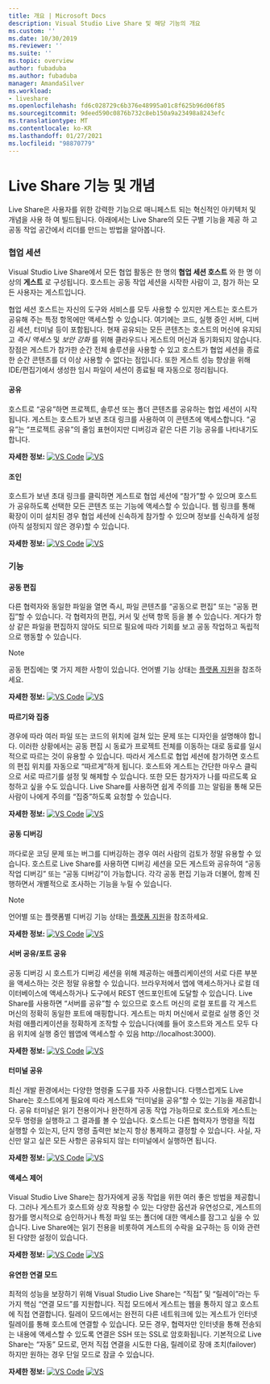 ```yaml
---
title: 개요 | Microsoft Docs
description: Visual Studio Live Share 및 해당 기능의 개요
ms.custom: ''
ms.date: 10/30/2019
ms.reviewer: ''
ms.suite: ''
ms.topic: overview
author: fubaduba
ms.author: fubaduba
manager: AmandaSilver
ms.workload:
- liveshare
ms.openlocfilehash: fd6c028729c6b376e48995a01c8f625b96d06f85
ms.sourcegitcommit: 9deed590c0876b732c8eb150a9a23498a8243efc
ms.translationtype: MT
ms.contentlocale: ko-KR
ms.lasthandoff: 01/27/2021
ms.locfileid: "98870779"
---
```

<!--
Copyright © Microsoft Corporation
All rights reserved.
Creative Commons Attribution 4.0 License (International): https://creativecommons.org/licenses/by/4.0/legalcode
-->
# <a name="live-share-features-and-concepts"></a>Live Share 기능 및 개념 

Live Share은 사용자를 위한 강력한 기능으로 매니페스트 되는 혁신적인 아키텍처 및 개념을 사용 하 여 빌드됩니다. 아래에서는 Live Share의 모든 구별 기능을 제공 하 고 공동 작업 공간에서 리더를 만드는 방법을 알아봅니다. 

### <a name="collaboration-sessions"></a>협업 세션

Visual Studio Live Share에서 모든 협업 활동은 한 명의 **협업 세션 호스트** 와 한 명 이상의 **게스트** 로 구성됩니다. 호스트는 공동 작업 세션을 시작한 사람이 고, 참가 하는 모든 사용자는 게스트입니다.

협업 세션 호스트는 자신의 도구와 서비스를 모두 사용할 수 있지만 게스트는 호스트가 공유해 주는 특정 항목에만 액세스할 수 있습니다. 여기에는 코드, 실행 중인 서버, 디버깅 세션, 터미널 등이 포함됩니다. 현재 공유되는 모든 콘텐츠는 호스트의 머신에 유지되고 _즉시 액세스_ 및 _보안 강화_ 를 위해 클라우드나 게스트의 머신과 동기화되지 않습니다. 장점은 게스트가 참가한 순간 전체 솔루션을 사용할 수 있고 호스트가 협업 세션을 종료한 순간 콘텐츠를 더 이상 사용할 수 없다는 점입니다. 또한 게스트 성능 향상을 위해 IDE/편집기에서 생성한 임시 파일이 세션이 종료될 때 자동으로 정리됩니다.

#### <a name="sharing"></a>공유

호스트로 “공유”하면 프로젝트, 솔루션 또는 폴더 콘텐츠를 공유하는 협업 세션이 시작됩니다. 게스트는 호스트가 보낸 초대 링크를 사용하여 이 콘텐츠에 액세스합니다. “공유”는 “프로젝트 공유”의 줄임 표현이지만 디버깅과 같은 다른 기능 공유를 나타내기도 합니다.

**자세한 정보:** [ ![ VS Code](../media/vscode-icon-15x15.png)](../use/vscode.md#share-a-project) [ ![ VS](../media/vs-icon-15x15.png)](../use/vs.md#share-a-project)

#### <a name="joining"></a>조인

호스트가 보낸 초대 링크를 클릭하면 게스트로 협업 세션에 “참가”할 수 있으며 호스트가 공유하도록 선택한 모든 콘텐츠 또는 기능에 액세스할 수 있습니다. 웹 링크를 통해 확장이 이미 설치된 경우 협업 세션에 신속하게 참가할 수 있으며 정보를 신속하게 설정(아직 설정되지 않은 경우)할 수 있습니다.

**자세한 정보:** [ ![ VS Code](../media/vscode-icon-15x15.png)](../use/vscode.md#join-a-collaboration-session) [ ![ VS](../media/vs-icon-15x15.png)](../use/vs.md#join-a-collaboration-session)

### <a name="features"></a>기능

#### <a name="co-editing"></a>공동 편집

다른 협력자와 동일한 파일을 열면 즉시, 파일 콘텐츠를 “공동으로 편집” 또는 “공동 편집”할 수 있습니다. 각 협력자의 편집, 커서 및 선택 항목 등을 볼 수 있습니다. 게다가 항상 같은 파일을 편집하지 않아도 되므로 필요에 따라 기회를 보고 공동 작업하고 독립적으로 행동할 수 있습니다.

> [!NOTE]
> 공동 편집에는 몇 가지 제한 사항이 있습니다. 언어별 기능 상태는 [플랫폼 지원](../reference/platform-support.md)을 참조하세요.

**자세한 정보:** [ ![ VS Code](../media/vscode-icon-15x15.png)](../use/vscode.md#co-editing) [ ![ VS](../media/vs-icon-15x15.png)](../use/vs.md#co-editing)

#### <a name="following-and-focusing"></a>따르기와 집중

경우에 따라 여러 파일 또는 코드의 위치에 걸쳐 있는 문제 또는 디자인을 설명해야 합니다. 이러한 상황에서는 공동 편집 시 동료가 프로젝트 전체를 이동하는 대로 동료를 일시적으로 따르는 것이 유용할 수 있습니다. 따라서 게스트로 협업 세션에 참가하면 호스트의 편집 위치를 자동으로 “따르게”하게 됩니다. 호스트와 게스트는 간단한 마우스 클릭으로 서로 따르기를 설정 및 해제할 수 있습니다. 또한 모든 참가자가 나를 따르도록 요청하고 싶을 수도 있습니다. Live Share를 사용하면 쉽게 주의를 끄는 알림을 통해 모든 사람이 나에게 주의를 “집중”하도록 요청할 수 있습니다.

**자세한 정보:** [ ![ VS Code](../media/vscode-icon-15x15.png)](../use/vscode.md#following) [ ![ VS](../media/vs-icon-15x15.png)](../use/vs.md#following)

#### <a name="co-debugging"></a>공동 디버깅

까다로운 코딩 문제 또는 버그를 디버깅하는 경우 여러 사람의 검토가 정말 유용할 수 있습니다. 호스트로 Live Share를 사용하면 디버깅 세션을 모든 게스트와 공유하여 “공동 작업 디버깅” 또는 “공동 디버깅”이 가능합니다. 각각 공동 편집 기능과 더불어, 함께 진행하면서 개별적으로 조사하는 기능을 누릴 수 있습니다.

> [!NOTE]
> 언어별 또는 플랫폼별 디버깅 기능 상태는 [플랫폼 지원](../reference/platform-support.md)을 참조하세요.

**자세한 정보:** [ ![ VS Code](../media/vscode-icon-15x15.png)](../use/vscode.md#co-debugging) [ ![ VS](../media/vs-icon-15x15.png)](../use/vs.md#co-debugging)

#### <a name="share-server--share-port"></a>서버 공유/포트 공유

공동 디버깅 시 호스트가 디버깅 세션을 위해 제공하는 애플리케이션의 서로 다른 부분을 액세스하는 것은 정말 유용할 수 있습니다. 브라우저에서 앱에 액세스하거나 로컬 데이터베이스에 액세스하거나 도구에서 REST 엔드포인트에 도달할 수 있습니다. Live Share를 사용하면 “서버를 공유”할 수 있으므로 호스트 머신의 로컬 포트를 각 게스트 머신의 정확히 동일한 포트에 매핑합니다. 게스트는 마치 머신에서 로컬로 실행 중인 것처럼 애플리케이션을 정확하게 조작할 수 있습니다(예를 들어 호스트와 게스트 모두 다음 위치에 실행 중인 웹앱에 액세스할 수 있음 http://localhost:3000).

**자세한 정보:** [ ![ VS Code](../media/vscode-icon-15x15.png)](../use/vscode.md#share-a-server) [ ![ VS](../media/vs-icon-15x15.png)](../use/vs.md#share-a-server)

#### <a name="share-terminals"></a>터미널 공유

최신 개발 환경에서는 다양한 명령줄 도구를 자주 사용합니다. 다행스럽게도 Live Share는 호스트에게 필요에 따라 게스트와 “터미널을 공유”할 수 있는 기능을 제공합니다. 공유 터미널은 읽기 전용이거나 완전하게 공동 작업 가능하므로 호스트와 게스트는 모두 명령을 실행하고 그 결과를 볼 수 있습니다. 호스트는 다른 협력자가 명령을 직접 실행할 수 있는지, 단지 명령 출력만 보는지 항상 통제하고 결정할 수 있습니다. 사실, 자신만 알고 싶은 모든 사항은 공유되지 않는 터미널에서 실행하면 됩니다.

**자세한 정보:** [ ![ VS Code](../media/vscode-icon-15x15.png)](../use/vscode.md#share-a-terminal) [ ![ VS](../media/vs-icon-15x15.png)](../use/vs.md#share-a-terminal)

#### <a name="access-controls"></a>액세스 제어

Visual Studio Live Share는 참가자에게 공동 작업을 위한 여러 좋은 방법을 제공합니다. 그러나 게스트가 호스트와 상호 작용할 수 있는 다양한 옵션과 유연성으로, 게스트의 참가를 명시적으로 승인하거나 특정 파일 또는 폴더에 대한 액세스를 잠그고 싶을 수 있습니다. Live Share에는 읽기 전용을 비롯하여 게스트의 수락을 요구하는 등 이와 관련된 다양한 설정이 있습니다.

**자세한 정보:** [ ![ VS Code](../media/vscode-icon-15x15.png)](../reference/security.md) [ ![ VS](../media/vs-icon-15x15.png)](../reference/security.md)

#### <a name="flexible-connection-modes"></a>유연한 연결 모드

최적의 성능을 보장하기 위해 Visual Studio Live Share는 “직접” 및 “릴레이”라는 두 가지 핵심 “연결 모드”를 지원합니다. 직접 모드에서 게스트는 웹을 통하지 않고 호스트에 직접 연결합니다. 릴레이 모드에서는 완전히 다른 네트워크에 있는 게스트가 인터넷 릴레이를 통해 호스트에 연결할 수 있습니다. 모든 경우, 협력자만 인터넷을 통해 전송되는 내용에 액세스할 수 있도록 연결은 SSH 또는 SSL로 암호화됩니다. 기본적으로 Live Share는 “자동” 모드로, 먼저 직접 연결을 시도한 다음, 릴레이로 장애 조치(failover)하지만 원하는 경우 단일 모드로 잠글 수 있습니다.

**자세한 정보:** [ ![ VS Code](../media/vscode-icon-15x15.png)](../reference/connectivity.md#changing-the-connection-mode) [ ![ VS](../media/vs-icon-15x15.png)](../reference/connectivity.md#changing-the-connection-mode)
